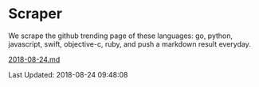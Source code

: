 # Scraper

We scrape the github trending page of these languages: go, python, javascript, swift, objective-c, ruby, and push a markdown result everyday.

[2018-08-24.md](https://github.com/henson/Scraper/blob/master/2018-08-24.md)

Last Updated: 2018-08-24 09:48:08